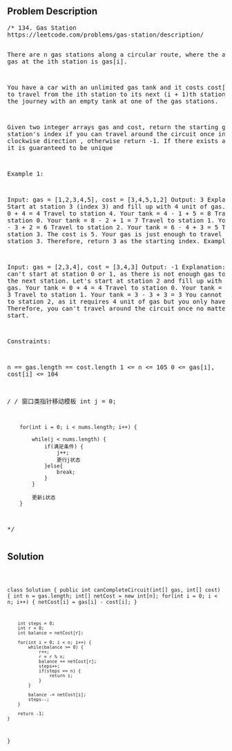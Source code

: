 <!--
<style>
  body { font-family: Arial, sans-serif; }
  .container { max-width: 100%; margin: 0 auto; padding: 10px; }
  .comment-block { background-color: #f9f9f9; padding: 10px; border-left: 5px solid #ccc; max-width: 200px; margin: 20px auto; overflow-wrap: break-word; white-space: pre-wrap; }
  .code-block { background-color: #f4f4f4; padding: 10px; border: 1px solid #ddd; max-width: 50%; margin: 20px auto; overflow-wrap: break-word; white-space: pre-wrap; }
</style>
-->

<div class='container'>
<h2>Problem Description</h2>
<div class='comment-block'>
<pre>
/* 134. Gas Station
https://leetcode.com/problems/gas-station/description/

There are n gas stations along a circular route, where the amount of
 gas at the ith station is gas[i].

You have a car with an unlimited gas tank and it costs cost[i] of gas 
to travel from the ith station to its next (i + 1)th station. You 
begin the journey with an empty tank at one of the gas stations.

Given two integer arrays gas and cost, return the starting gas station's 
index if you can travel around the circuit once in the clockwise direction
, otherwise return -1. If there exists a solution, it is guaranteed to be unique

 

Example 1:

Input: gas = [1,2,3,4,5], cost = [3,4,5,1,2]
Output: 3
Explanation:
Start at station 3 (index 3) and fill up with 4 unit of gas. Your tank = 0 + 4 = 4
Travel to station 4. Your tank = 4 - 1 + 5 = 8
Travel to station 0. Your tank = 8 - 2 + 1 = 7
Travel to station 1. Your tank = 7 - 3 + 2 = 6
Travel to station 2. Your tank = 6 - 4 + 3 = 5
Travel to station 3. The cost is 5. Your gas is just enough to travel back to station 3.
Therefore, return 3 as the starting index.
Example 2:

Input: gas = [2,3,4], cost = [3,4,3]
Output: -1
Explanation:
You can't start at station 0 or 1, as there is not enough gas to travel to the next station.
Let's start at station 2 and fill up with 4 unit of gas. Your tank = 0 + 4 = 4
Travel to station 0. Your tank = 4 - 3 + 2 = 3
Travel to station 1. Your tank = 3 - 3 + 3 = 3
You cannot travel back to station 2, as it requires 4 unit of gas but you only have 3.
Therefore, you can't travel around the circuit once no matter where you start.
 

Constraints:

n == gas.length == cost.length
1 <= n <= 105
0 <= gas[i], cost[i] <= 104


*/
        /* 窗口类指针移动模板
        int j = 0;

        for(int i = 0; i < nums.length; i++) {

            while(j < nums.length) {
                if(满足条件) {
                    j++;
                    更行j状态
                }else{
                    break;
                }
            }

            更新i状态
        }
*/
</pre>
</div>

<h2>Solution</h2>
<div class='code-block'>
<pre><code class='language-java'>


class Solution {
    public int canCompleteCircuit(int[] gas, int[] cost) {
        int n = gas.length;
        int[] netCost = new int[n];
        for(int i = 0; i < n; i++) {
            netCost[i] = gas[i] - cost[i];
        }

        int steps = 0;
        int r = 0;
        int balance = netCost[r];

        for(int i = 0; i < n; i++) {
            while(balance >= 0) {
                r++;
                r = r % n;
                balance += netCost[r];
                steps++;
                if(steps == n) {
                    return i;
                }
            }

            balance -= netCost[i];
            steps--;
        }

        return -1;
    }
}</code></pre>
</div>
</div>
